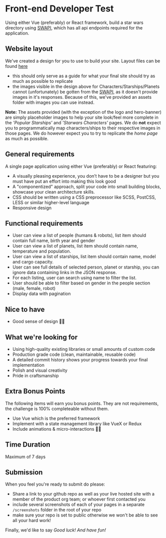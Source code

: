 # Front-end Developer Test
Using either Vue (preferably) or React framework, build a star wars directory using [SWAPI](https://swapi.dev/), which has all api endpoints required for the application.

## Website layout
We've created a design for you to use to build your site. Layout files can be found [here](https://scene.zeplin.io/project/5d6d23a6683e59b8beab5dcd)
- this should only serve as a guide for what your final site should try as much as possible to replicate
- the images visible in the design above for Characters/Starships/Planets cannot (unfortunately) be gotten from the [SWAPI](https://swapi.co/), as it doesn't provide images in it's responses. Because of this, we've provided an assets folder with images you can use instead. 

**Note:** The assets provided (with the exception of the logo and hero-banner) are simply placeholder images to help your site look/feel more complete in the _'Popular Starships'_ and _'Starwars Characters'_ pages. We do **not** expect you to programmatically map characters/ships to their respective images in those pages. We do however expect you to try to replicate the _home page_ as much as possible.

## General requirements
A single page application using either Vue (preferably) or React featuring:
- A visually pleasing experience, you don’t have to be a designer but you must have put an effort into making this look good
- A "componentized" approach, split your code into small building blocks, showcase your clean architecture skills.
- CSS should be written using a CSS preprocessor like SCSS, PostCSS, LESS or similar higher-level language
- Responsive design
  
## Functional requirements
- User can view a list of people (humans & robots), list item should contain full name, birth year and gender
- User can view a list of planets, list item should contain name, temperature and population.
- User can view a list of starships, list item should contain name, model and cargo capacity.
- User can see full details of selected person, planet or starship, you can ignore data containing links in the JSON response.
- For each listing, user can search using name to filter the list.
- User should be able to filter based on gender in the people section (male, female, robot)
- Display data with pagination

## Nice to have
- Good sense of design 👌🏾

## What we're looking for
- Using high-quality existing libraries or small amounts of custom code
- Production grade code (clean, maintainable, reusable code)
- A detailed commit history shows your progress towards your final implementation
- Polish and visual creativity
- Pride in craftsmanship

## Extra Bonus Points
The following items will earn you bonus points. They are not requirements, the challenge is 100% completeable without them. 
- Use Vue which is the preferred framework
- Implement with a state management library like VueX or Redux
- Include animations & micro-interactions 👌🏾

## Time Duration
Maximum of 7 days

## Submission

When you feel you're ready to submit do please:

- Share a link to your github repo as well as your live hosted site with a member of the product org team; or whoever first contacted you
- include several screenshots of each of your pages in a separate `/screenshots` folder in the root of your repo
- make sure your repo is set to public otherwise we won't be able to see all your hard work!


Finally, we'd like to say *Good luck! And have fun!*
